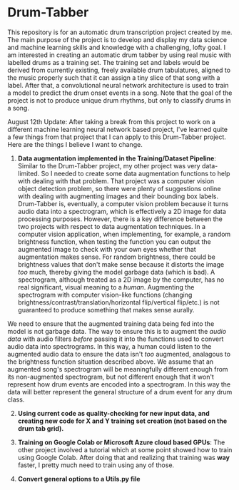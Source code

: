 # Drum-Tabber

This repository is for an automatic drum transcription project created by me. The main purpose of the project is to develop and display my data science and machine learning skills and knowledge with a challenging, lofty goal. I am interested in creating an automatic drum tabber by using real music with labelled drums as a training set. The training set and labels would be derived from currently existing, freely available drum tabulatures, aligned to the music properly such that it can assign a tiny slice of that song with a label. After that, a convolutional neural network architecture is used to train a model to predict the drum onset events in a song. Note that the goal of the project is not to produce unique drum rhythms, but only to classify drums in a song. 

August 12th Update: 
After taking a break from this project to work on a different machine learning neural network based project, I've learned quite a few things from that project that I can apply to this Drum-Tabber project. Here are the things I believe I want to change. 
1. **Data augmentation implemented in the Training/Dataset Pipeline**: Similar to the Drum-Tabber project, my other project was very data-limited. So I needed to create some data augmentation functions to help with dealing with that problem. That project was a computer vision object detection problem, so there were plenty of suggestions online with dealing with augmenting images and their bounding box labels. Drum-Tabber is, eventually, a computer vision problem because it turns audio data into a spectrogram, which is effectively a 2D image for data processing purposes. However, there is a key difference between the two projects with respect to data augmentation techniques. In a computer vision application, when implementing, for example, a random brightness function, when testing the function you can output the augmented image to check with your own eyes whether that augmentation makes sense. For random brightness, there could be brightness values that don't make sense because it distorts the image *too* much, thereby giving the model garbage data (which is bad). A spectrogram, although treated as a 2D image by the computer, has no real significant, visual meaning to a *human*. Augmenting the spectrogram with computer vision-like functions (changing brightness/contrast/translation/horizontal flip/vertical flip/etc.) is not guaranteed to produce something that makes sense aurally. 

We need to ensure that the augmented training data being fed into the model is not garbage data. The way to ensure this is to augment the *audio data* with audio filters *before* passing it into the functions used to convert audio data into spectrograms. In this way, a human could listen to the augmented audio data to ensure the data isn't *too* augmented, analagous to the brightness function situation described above. We assume that an augmented song's spectrogram will be meaningfully different enough from its non-augmented spectrogram, but not different enough that it won't represent how drum events are encoded into a spectrogram. In this way the data will better represent the general structure of a drum event for any drum class. 

2. **Using current code as quality-checking for new input data, and creating new code for X and Y training set creation (not based on the drum tab grid).** 


3. **Training on Google Colab or Microsoft Azure cloud based GPUs**: The other project involved a tutorial which at some point showed how to train using Google Colab. After doing that and realizing that training was **way** faster, I pretty much need to train using any of those. 


4. **Convert general options to a Utils.py file** 
